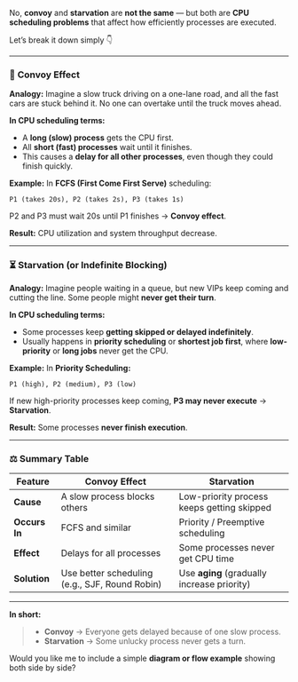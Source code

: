 No, **convoy** and **starvation** are **not the same** — but both are **CPU scheduling problems** that affect how efficiently processes are executed.

Let’s break it down simply 👇

---

### 🚗 **Convoy Effect**

**Analogy:**
Imagine a slow truck driving on a one-lane road, and all the fast cars are stuck behind it.
No one can overtake until the truck moves ahead.

**In CPU scheduling terms:**

* A **long (slow) process** gets the CPU first.
* All **short (fast) processes** wait until it finishes.
* This causes a **delay for all other processes**, even though they could finish quickly.

**Example:**
In **FCFS (First Come First Serve)** scheduling:

```
P1 (takes 20s), P2 (takes 2s), P3 (takes 1s)
```

P2 and P3 must wait 20s until P1 finishes → **Convoy effect**.

**Result:** CPU utilization and system throughput decrease.

---

### ⏳ **Starvation (or Indefinite Blocking)**

**Analogy:**
Imagine people waiting in a queue, but new VIPs keep coming and cutting the line.
Some people might **never get their turn**.

**In CPU scheduling terms:**

* Some processes keep **getting skipped or delayed indefinitely**.
* Usually happens in **priority scheduling** or **shortest job first**, where **low-priority** or **long jobs** never get the CPU.

**Example:**
In **Priority Scheduling:**

```
P1 (high), P2 (medium), P3 (low)
```

If new high-priority processes keep coming, **P3 may never execute** → **Starvation**.

**Result:** Some processes **never finish execution**.

---

### ⚖️ **Summary Table**

| Feature       | Convoy Effect                                  | Starvation                                  |
| ------------- | ---------------------------------------------- | ------------------------------------------- |
| **Cause**     | A slow process blocks others                   | Low-priority process keeps getting skipped  |
| **Occurs In** | FCFS and similar                               | Priority / Preemptive scheduling            |
| **Effect**    | Delays for all processes                       | Some processes never get CPU time           |
| **Solution**  | Use better scheduling (e.g., SJF, Round Robin) | Use **aging** (gradually increase priority) |

---

**In short:**

> * **Convoy** → Everyone gets delayed because of one slow process.
> * **Starvation** → Some unlucky process never gets a turn.

Would you like me to include a simple **diagram or flow example** showing both side by side?
